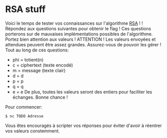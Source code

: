 # RSA stuff

Voici le temps de tester vos connaissances sur l'algorithme [RSA](https://en.wikipedia.org/wiki/RSA_(cryptosystem)) ! ! Répondez aux questions suivantes pour obtenir le flag ! Ces questions porterons sur de mauvaises implémentations possibles de l'algorithme. Portez bien attention aux valeurs !
ATTENTION ! Les valeurs envoyées et attendues peuvent être assez grandes. Assurez-vous de pouvoir les gérer !
Tout au long de ces questions:
- phi = totient(n)
- c = ciphertext (texte encodé)
- m = message (texte clair)
- d = d
- p = p
- q = q
- e = e
De plus, toutes les valeurs seront des entiers pour faciliter les échanges. Bonne chance !

Pour commencer:

```
$ nc TODO Adresse
```

Vous êtes encouragés à scripter vos réponses pour éviter d'avoir à réentrer vos valeurs constemment.
